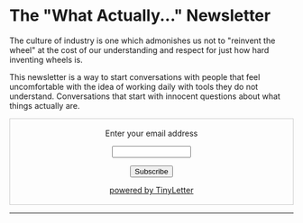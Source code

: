 # The "What Actually..." Newsletter

The culture of industry is one which admonishes us not to "reinvent the wheel" at the cost of our understanding and respect for just how hard inventing wheels is.

This newsletter is a way to start conversations with people that feel uncomfortable with the idea of working daily with tools they do not understand. Conversations that start with innocent questions about what things actually are.

<form style="border:1px solid #ccc;padding:3px;text-align:center;" action="https://tinyletter.com/rayheberer" method="post" target="popupwindow" onsubmit="window.open('https://tinyletter.com/rayheberer', 'popupwindow', 'scrollbars=yes,width=800,height=600');return true"><p><label for="tlemail">Enter your email address</label></p><p><input type="text" style="width:140px" name="email" id="tlemail" /></p><input type="hidden" value="1" name="embed"/><input type="submit" value="Subscribe" /><p><a href="https://tinyletter.com" target="_blank">powered by TinyLetter</a></p></form>

<hr>